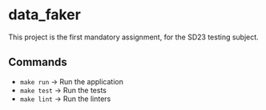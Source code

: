 # data_faker

This project is the first mandatory assignment, for the SD23 testing subject.

## Commands

* `make run` -> Run the application
* `make test` -> Run the tests
* `make lint` -> Run the linters
